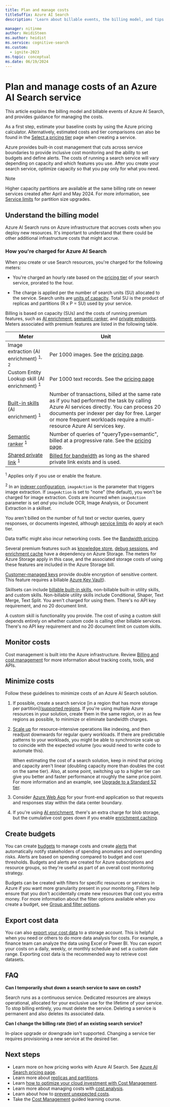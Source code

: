 ```yaml
---
title: Plan and manage costs
titleSuffix: Azure AI Search
description: 'Learn about billable events, the billing model, and tips for cost control when running an Azure AI Search service.'

manager: nitinme
author: HeidiSteen
ms.author: heidist
ms.service: cognitive-search
ms.custom:
  - ignite-2023
ms.topic: conceptual
ms.date: 06/19/2024
---
```


# Plan and manage costs of an Azure AI Search service

This article explains the billing model and billable events of Azure AI Search, and provides guidance for managing the costs.

As a first step, estimate your baseline costs by using the Azure pricing calculator. Alternatively, estimated costs and tier comparisons can also be found in the [Select a pricing tier](search-create-service-portal.md#choose-a-tier) page when creating a service.

Azure provides built-in cost management that cuts across service boundaries to provide inclusive cost monitoring and the ability to set budgets and define alerts. The costs of running a search service will vary depending on capacity and which features you use. After you create your search service, optimize capacity so that you pay only for what you need. 

> [!NOTE]
> Higher capacity partitions are available at the same billing rate on newer services created after April and May 2024. For more information, see [Service limits](search-limits-quotas-capacity.md#service-limits) for partition size upgrades.

<a name="billable-events"></a>

## Understand the billing model

Azure AI Search runs on Azure infrastructure that accrues costs when you deploy new resources. It's important to understand that there could be other additional infrastructure costs that might accrue.

### How you're charged for Azure AI Search

When you create or use Search resources, you're charged for the following meters:

+ You're charged an hourly rate based on the [pricing tier](search-sku-tier.md) of your search service, prorated to the hour.

+ The charge is applied per the number of search units (SU) allocated to the service. Search units are [units of capacity](search-capacity-planning.md). Total SU is the product of replicas and partitions (R x P = SU) used by your service.

Billing is based on capacity (SUs) and the costs of running premium features, such as [AI enrichment](cognitive-search-concept-intro.md), [semantic ranker](semantic-search-overview.md), and [private endpoints](service-create-private-endpoint.md). Meters associated with premium features are listed in the following table.

| Meter | Unit |
|-------|------|
| Image extraction (AI enrichment) <sup>1, 2</sup> | Per 1000 images. See the [pricing page](https://azure.microsoft.com/pricing/details/search/#pricing). |
| Custom Entity Lookup skill (AI enrichment) <sup>1</sup> | Per 1000 text records. See the [pricing page](https://azure.microsoft.com/pricing/details/search/#pricing) |
| [Built-in skills](cognitive-search-predefined-skills.md)  (AI enrichment) <sup>1</sup> | Number of transactions, billed at the same rate as if you had performed the task by calling Azure AI services directly. You can process 20 documents per indexer per day for free. Larger or more frequent workloads require a multi-resource Azure AI services key. |
| [Semantic ranker](semantic-search-overview.md) <sup>1</sup> | Number of queries of "queryType=semantic", billed at a progressive rate. See the [pricing page](https://azure.microsoft.com/pricing/details/search/#pricing). |
| [Shared private link](search-indexer-howto-access-private.md) <sup>1</sup> | [Billed for bandwidth](https://azure.microsoft.com/pricing/details/private-link/) as long as the shared private link exists and is used. |

<sup>1</sup> Applies only if you use or enable the feature.

<sup>2</sup> In an [indexer configuration](/rest/api/searchservice/create-indexer#indexer-parameters), `imageAction` is the parameter that triggers image extraction. If `imageAction` is set to "none" (the default), you won't be charged for image extraction. Costs are incurred when `imageAction` parameter is set *and* you include OCR, Image Analysis, or Document Extraction in a skillset.

You aren't billed on the number of full text or vector queries, query responses, or documents ingested, although [service limits](search-limits-quotas-capacity.md) do apply at each tier.

Data traffic might also incur networking costs. See the [Bandwidth pricing](https://azure.microsoft.com/pricing/details/bandwidth/).

Several premium features such as [knowledge store](knowledge-store-concept-intro.md), [debug sessions](cognitive-search-debug-session.md), and [enrichment cache](cognitive-search-incremental-indexing-conceptual.md) have a dependency on Azure Storage. The meters for Azure Storage apply in this case, and the associated storage costs of using these features are included in the Azure Storage bill.

[Customer-managed keys](search-security-manage-encryption-keys.md) provide double encryption of sensitive content. This feature requires a billable [Azure Key Vault](https://azure.microsoft.com/pricing/details/key-vault/)).

Skillsets can include [billable built-in skills](cognitive-search-predefined-skills.md), non-billable built-in utility skills, and custom skills. Non-billable utility skills include Conditional, Shaper, Text Merge, Text Split. You aren't charged for using them. There's no API key requirement, and no 20 document limit. 

A custom skill is functionality you provide. The cost of using a custom skill depends entirely on whether custom code is calling other billable services.  There's no API key requirement and no 20 document limit on custom skills.

## Monitor costs

Cost management is built into the Azure infrastructure. Review [Billing and cost management](../cost-management-billing/cost-management-billing-overview.md) for more information about tracking costs, tools, and APIs.

## Minimize costs

Follow these guidelines to minimize costs of an Azure AI Search solution.

1. If possible, create a search service [in a region that has more storage per partition]([supported regions](search-limits-quotas-capacity.md#supported-regions-with-higher-storage-limits). If you're using multiple Azure resources in your solution, create them in the same region, or in as few regions as possible, to minimize or eliminate bandwidth charges.

1. [Scale up](search-capacity-planning.md) for resource-intensive operations like indexing, and then readjust downwards for regular query workloads. If there are predictable patterns to your workloads, you might be able to synchronize scale up to coincide with the expected volume (you would need to write code to automate this).

   When estimating the cost of a search solution, keep in mind that pricing and capacity aren't linear (doubling capacity more than doubles the cost on the same tier). Also, at some point, switching up to a higher tier can give you better and faster performance at roughly the same price point. For more information and an example, see [Upgrade to a Standard S2 tier](search-performance-tips.md#tip-upgrade-to-a-standard-s2-tier).

1. Consider [Azure Web App](../app-service/overview.md) for your front-end application so that requests and responses stay within the data center boundary.

1. If you're using [AI enrichment](cognitive-search-concept-intro.md), there's an extra charge for blob storage, but the cumulative cost goes down if you enable [enrichment caching](cognitive-search-incremental-indexing-conceptual.md).

## Create budgets

You can create [budgets](../cost-management-billing/costs/tutorial-acm-create-budgets.md?WT.mc_id=costmanagementcontent_docsacmhorizontal_-inproduct-learn) to manage costs and create [alerts](../cost-management-billing/costs/cost-mgt-alerts-monitor-usage-spending.md?WT.mc_id=costmanagementcontent_docsacmhorizontal_-inproduct-learn) that automatically notify stakeholders of spending anomalies and overspending risks. Alerts are based on spending compared to budget and cost thresholds. Budgets and alerts are created for Azure subscriptions and resource groups, so they're useful as part of an overall cost monitoring strategy. 

Budgets can be created with filters for specific resources or services in Azure if you want more granularity present in your monitoring. Filters help ensure that you don't accidentally create new resources that cost you extra money. For more information about the filter options available when you create a budget, see [Group and filter options](../cost-management-billing/costs/group-filter.md?WT.mc_id=costmanagementcontent_docsacmhorizontal_-inproduct-learn).

## Export cost data

You can also [export your cost data](../cost-management-billing/costs/tutorial-improved-exports.md?WT.mc_id=costmanagementcontent_docsacmhorizontal_-inproduct-learn) to a storage account. This is helpful when you need or others to do more data analysis for costs. For example, a finance team can analyze the data using Excel or Power BI. You can export your costs on a daily, weekly, or monthly schedule and set a custom date range. Exporting cost data is the recommended way to retrieve cost datasets.

## FAQ

**Can I temporarily shut down a search service to save on costs?**

Search runs as a continuous service. Dedicated resources are always operational, allocated for your exclusive use for the lifetime of your service. To stop billing entirely, you must delete the service. Deleting a service is permanent and also deletes its associated data.

**Can I change the billing rate (tier) of an existing search service?**

In-place upgrade or downgrade isn't supported. Changing a service tier requires provisioning a new service at the desired tier.

## Next steps

+ Learn more on how pricing works with Azure AI Search. See [Azure AI Search pricing page](https://azure.microsoft.com/pricing/details/search/).
+ Learn more about [replicas and partitions](search-sku-tier.md).
+ Learn [how to optimize your cloud investment with Cost Management](../cost-management-billing/costs/cost-mgt-best-practices.md?WT.mc_id=costmanagementcontent_docsacmhorizontal_-inproduct-learn).
+ Learn more about managing costs with [cost analysis](../cost-management-billing/costs/quick-acm-cost-analysis.md?WT.mc_id=costmanagementcontent_docsacmhorizontal_-inproduct-learn).
+ Learn about how to [prevent unexpected costs](../cost-management-billing/cost-management-billing-overview.md?WT.mc_id=costmanagementcontent_docsacmhorizontal_-inproduct-learn).
+ Take the [Cost Management](/training/paths/control-spending-manage-bills?WT.mc_id=costmanagementcontent_docsacmhorizontal_-inproduct-learn) guided learning course.

